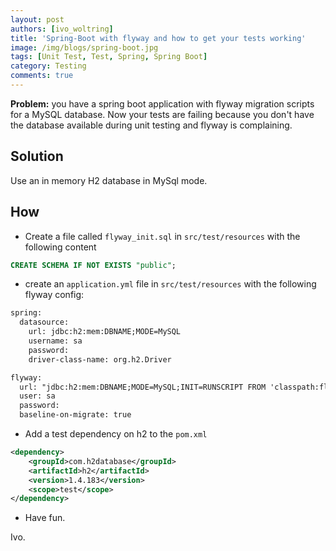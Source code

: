 ```yaml
---
layout: post
authors: [ivo_woltring]
title: 'Spring-Boot with flyway and how to get your tests working' 
image: /img/blogs/spring-boot.jpg
tags: [Unit Test, Test, Spring, Spring Boot]
category: Testing
comments: true
---
```

__Problem:__ you have a spring boot application with flyway migration scripts for a MySQL database. Now your tests are failing because you don't have the database available during unit testing and flyway is complaining.

## Solution
Use an in memory H2 database in MySql mode.

## How
*   Create a file called `flyway_init.sql` in `src/test/resources` with the following content

```sql
CREATE SCHEMA IF NOT EXISTS "public";
```

*   create an `application.yml` file in `src/test/resources` with the following flyway config:

```xml
spring:
  datasource:
    url: jdbc:h2:mem:DBNAME;MODE=MySQL
    username: sa
    password:
    driver-class-name: org.h2.Driver

flyway:
  url: "jdbc:h2:mem:DBNAME;MODE=MySQL;INIT=RUNSCRIPT FROM 'classpath:flyway_init.sql'"
  user: sa
  password:
  baseline-on-migrate: true
```

*   Add a test dependency on h2 to the `pom.xml`

```xml
<dependency>
    <groupId>com.h2database</groupId>
    <artifactId>h2</artifactId>
    <version>1.4.183</version>
    <scope>test</scope>
</dependency>
```
*   Have fun.

Ivo.